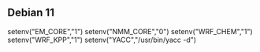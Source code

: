 ## Debian 11

setenv("EM_CORE","1")
setenv("NMM_CORE","0")
setenv("WRF_CHEM","1")
setenv("WRF_KPP","1")
setenv("YACC","/usr/bin/yacc -d")

